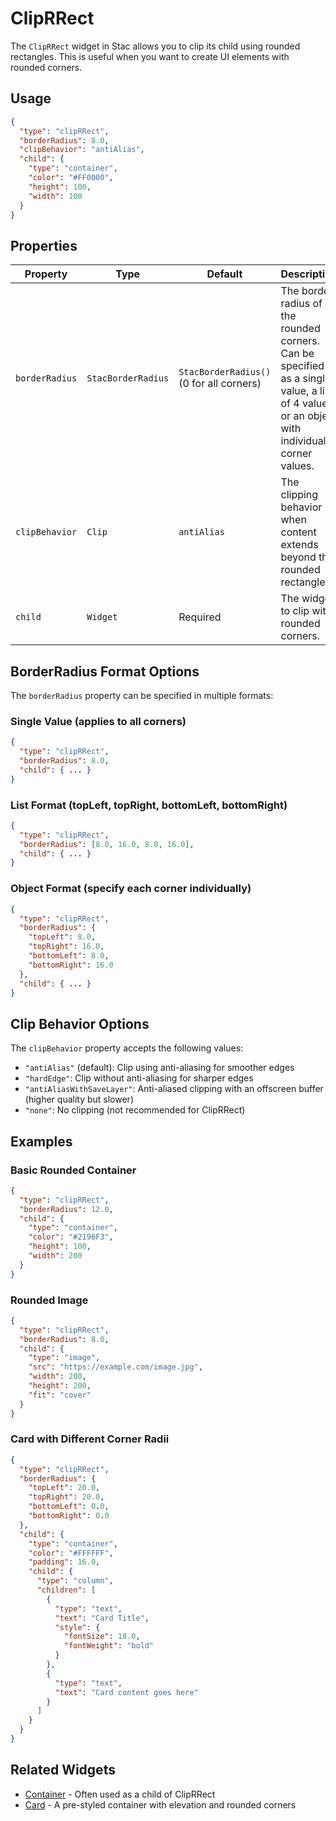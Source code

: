 # ClipRRect

The `ClipRRect` widget in Stac allows you to clip its child using rounded rectangles. This is useful when you want to create UI elements with rounded corners.

## Usage

```json
{
  "type": "clipRRect",
  "borderRadius": 8.0,
  "clipBehavior": "antiAlias",
  "child": {
    "type": "container",
    "color": "#FF0000",
    "height": 100,
    "width": 100
  }
}
```

## Properties

| Property | Type | Default | Description |
|----------|------|---------|-------------|
| `borderRadius` | `StacBorderRadius` | `StacBorderRadius()` (0 for all corners) | The border radius of the rounded corners. Can be specified as a single value, a list of 4 values, or an object with individual corner values. |
| `clipBehavior` | `Clip` | `antiAlias` | The clipping behavior when content extends beyond the rounded rectangle. |
| `child` | `Widget` | Required | The widget to clip with rounded corners. |

## BorderRadius Format Options

The `borderRadius` property can be specified in multiple formats:

### Single Value (applies to all corners)

```json
{
  "type": "clipRRect",
  "borderRadius": 8.0,
  "child": { ... }
}
```

### List Format (topLeft, topRight, bottomLeft, bottomRight)

```json
{
  "type": "clipRRect",
  "borderRadius": [8.0, 16.0, 8.0, 16.0],
  "child": { ... }
}
```

### Object Format (specify each corner individually)

```json
{
  "type": "clipRRect",
  "borderRadius": {
    "topLeft": 8.0,
    "topRight": 16.0,
    "bottomLeft": 8.0,
    "bottomRight": 16.0
  },
  "child": { ... }
}
```

## Clip Behavior Options

The `clipBehavior` property accepts the following values:

- `"antiAlias"` (default): Clip using anti-aliasing for smoother edges
- `"hardEdge"`: Clip without anti-aliasing for sharper edges
- `"antiAliasWithSaveLayer"`: Anti-aliased clipping with an offscreen buffer (higher quality but slower)
- `"none"`: No clipping (not recommended for ClipRRect)

## Examples

### Basic Rounded Container

```json
{
  "type": "clipRRect",
  "borderRadius": 12.0,
  "child": {
    "type": "container",
    "color": "#2196F3",
    "height": 100,
    "width": 200
  }
}
```

### Rounded Image

```json
{
  "type": "clipRRect",
  "borderRadius": 8.0,
  "child": {
    "type": "image",
    "src": "https://example.com/image.jpg",
    "width": 200,
    "height": 200,
    "fit": "cover"
  }
}
```

### Card with Different Corner Radii

```json
{
  "type": "clipRRect",
  "borderRadius": {
    "topLeft": 20.0,
    "topRight": 20.0,
    "bottomLeft": 0.0,
    "bottomRight": 0.0
  },
  "child": {
    "type": "container",
    "color": "#FFFFFF",
    "padding": 16.0,
    "child": {
      "type": "column",
      "children": [
        {
          "type": "text",
          "text": "Card Title",
          "style": {
            "fontSize": 18.0,
            "fontWeight": "bold"
          }
        },
        {
          "type": "text",
          "text": "Card content goes here"
        }
      ]
    }
  }
}
```

## Related Widgets

- [Container](container.md) - Often used as a child of ClipRRect
- [Card](card.md) - A pre-styled container with elevation and rounded corners